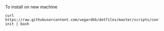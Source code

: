 
To install on new machine
```
curl https://raw.githubusercontent.com/vegardkb/dotfiles/master/scripts/config-init | bash
```
